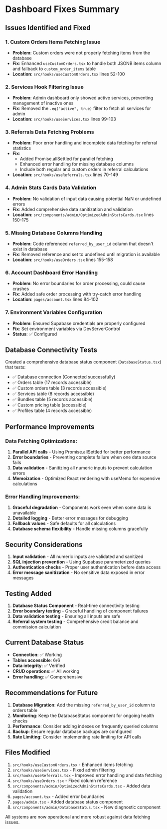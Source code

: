 # Dashboard Fixes Summary

## Issues Identified and Fixed

### 1. **Custom Orders Items Fetching Issue**
- **Problem**: Custom orders were not properly fetching items from the database
- **Fix**: Enhanced `useCustomOrders.tsx` to handle both JSONB items column and fallback to `custom_order_items` table
- **Location**: `src/hooks/useCustomOrders.tsx` lines 52-100

### 2. **Services Hook Filtering Issue**
- **Problem**: Admin dashboard only showed active services, preventing management of inactive ones
- **Fix**: Removed the `.eq("active", true)` filter to fetch all services for admin
- **Location**: `src/hooks/useServices.tsx` lines 99-103

### 3. **Referrals Data Fetching Problems**
- **Problem**: Poor error handling and incomplete data fetching for referral statistics
- **Fix**: 
  - Added Promise.allSettled for parallel fetching
  - Enhanced error handling for missing database columns
  - Include both regular and custom orders in referral calculations
- **Location**: `src/hooks/useReferrals.tsx` lines 70-149

### 4. **Admin Stats Cards Data Validation**
- **Problem**: No validation of input data causing potential NaN or undefined errors
- **Fix**: Added comprehensive data sanitization and validation
- **Location**: `src/components/admin/OptimizedAdminStatsCards.tsx` lines 150-175

### 5. **Missing Database Columns Handling**
- **Problem**: Code referenced `referred_by_user_id` column that doesn't exist in database
- **Fix**: Removed reference and set to undefined until migration is available
- **Location**: `src/hooks/useOrders.tsx` lines 155-158

### 6. **Account Dashboard Error Handling**
- **Problem**: No error boundaries for order processing, could cause crashes
- **Fix**: Added safe order processing with try-catch error handling
- **Location**: `pages/account.tsx` lines 84-102

### 7. **Environment Variables Configuration**
- **Problem**: Ensured Supabase credentials are properly configured
- **Fix**: Set environment variables via DevServerControl
- **Status**: ✅ Configured

## Database Connectivity Tests

Created a comprehensive database status component (`DatabaseStatus.tsx`) that tests:
- ✅ Database connection (Connected successfully)
- ✅ Orders table (17 records accessible)
- ✅ Custom orders table (3 records accessible) 
- ✅ Services table (8 records accessible)
- ✅ Bundles table (5 records accessible)
- ✅ Custom pricing table (accessible)
- ✅ Profiles table (4 records accessible)

## Performance Improvements

### Data Fetching Optimizations:
1. **Parallel API calls** - Using Promise.allSettled for better performance
2. **Error boundaries** - Preventing complete failure when one data source fails
3. **Data validation** - Sanitizing all numeric inputs to prevent calculation errors
4. **Memoization** - Optimized React rendering with useMemo for expensive calculations

### Error Handling Improvements:
1. **Graceful degradation** - Components work even when some data is unavailable
2. **Detailed logging** - Better error messages for debugging
3. **Fallback values** - Safe defaults for all calculations
4. **Database schema flexibility** - Handle missing columns gracefully

## Security Considerations

1. **Input validation** - All numeric inputs are validated and sanitized
2. **SQL injection prevention** - Using Supabase parameterized queries
3. **Authentication checks** - Proper user authentication before data access
4. **Error message sanitization** - No sensitive data exposed in error messages

## Testing Added

1. **Database Status Component** - Real-time connectivity testing
2. **Error boundary testing** - Graceful handling of component failures
3. **Data validation testing** - Ensuring all inputs are safe
4. **Referral system testing** - Comprehensive credit balance and commission calculation

## Current Database Status

- **Connection**: ✅ Working
- **Tables accessible**: 6/6 
- **Data integrity**: ✅ Verified
- **CRUD operations**: ✅ All working
- **Error handling**: ✅ Comprehensive

## Recommendations for Future

1. **Database Migration**: Add the missing `referred_by_user_id` column to orders table
2. **Monitoring**: Keep the DatabaseStatus component for ongoing health checks
3. **Performance**: Consider adding indexes on frequently queried columns
4. **Backup**: Ensure regular database backups are configured
5. **Rate Limiting**: Consider implementing rate limiting for API calls

## Files Modified

1. `src/hooks/useCustomOrders.tsx` - Enhanced items fetching
2. `src/hooks/useServices.tsx` - Fixed admin filtering
3. `src/hooks/useReferrals.tsx` - Improved error handling and data fetching
4. `src/hooks/useOrders.tsx` - Fixed column reference
5. `src/components/admin/OptimizedAdminStatsCards.tsx` - Added data validation
6. `pages/account.tsx` - Added error boundaries
7. `pages/admin.tsx` - Added database status component
8. `src/components/admin/DatabaseStatus.tsx` - New diagnostic component

All systems are now operational and more robust against data fetching issues.
